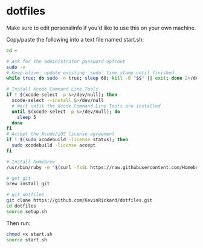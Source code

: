 # dotfiles

Make sure to edit personalinfo if you'd like to use this on your own machine.

Copy/paste the following into a text file named start.sh:
```sh
cd ~

# Ask for the administrator password upfront
sudo -v
# Keep-alive: update existing `sudo` time stamp until finished
while true; do sudo -n true; sleep 60; kill -0 "$$" || exit; done 2>/dev/null &

# Install Xcode Command Line Tools
if ! $(xcode-select -p &>/dev/null); then
  xcode-select --install &>/dev/null
  # Wait until the Xcode Command Line Tools are installed
  until $(xcode-select -p &>/dev/null); do
    sleep 5
  done
fi
# Accept the Xcode/iOS license agreement
if ! $(sudo xcodebuild -license status); then
  sudo xcodebuild -license accept
fi

# Install homebrew
/usr/bin/ruby -e "$(curl -fsSL https://raw.githubusercontent.com/Homebrew/install/master/install)" </dev/null

# get git
brew install git

# git dotfiles
git clone https://github.com/KevinRickard/dotfiles.git
cd dotfiles
source setup.sh

```

Then run:
```sh
chmod +x start.sh
source start.sh
```